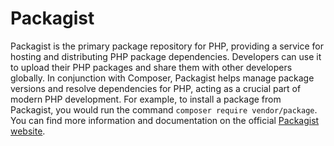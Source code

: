 # Packagist

Packagist is the primary package repository for PHP, providing a service for hosting and distributing PHP package dependencies. Developers can use it to upload their PHP packages and share them with other developers globally. In conjunction with Composer, Packagist helps manage package versions and resolve dependencies for PHP, acting as a crucial part of modern PHP development. For example, to install a package from Packagist, you would run the command `composer require vendor/package`. You can find more information and documentation on the official [Packagist website](https://packagist.org/).
